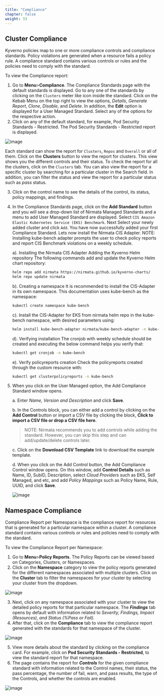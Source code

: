 ```yaml
---
title: "Compliance" 
chapter: false
weight: 33 
---
```


## Cluster Compliance

Kyverno policies map to one or more compliance controls and compliance standards. Policy violations are generated when a resource fails a policy rule. A compliance standard contains various controls or rules and the policies need to comply with the standard.

To view the Compliance report:
1. Go to **Menu**>**Compliance**. The Compliance Standards page with the default standards is displayed. Go to any one of the standards by clicking on the `Clusters` meter like icon inside the standard.  Click on the Kebab Menu on the top right to view the options, *Details*, *Generate Report*, *Clone*, *Disable*, and *Delete*. In addition, the **Edit** option is displayed for a User Managed Standard. Select any of the options for the respective action.
2. Click on any of the default standard, for example, Pod Security Standards - Restricted. The Pod Security Standards - Restricted report is displayed.

![image](/images/new_compliance2.png)

Each standard can show the report for `Clusters`, `Repos` and `Overall` or all of them. Click on the **Clusters** button to view the report for clusters. This view shows you the different controls and their status. To check the report for all the clusters, click on the `Clusters` tab. You can also view the report for a specific cluster by searching for a particular cluster in the Search field. In addition, you can filter the status and view the report for a particular status such as *pass* status.

3. Click on the control name to see the details of the control, its status, policy mappings, and findings. 

4. In the Compliance Standards page, click on the **Add Standard** button and you will see a drop-down list of Nirmata Managed Standards and a menu to add User Managed Standard are displayed. Select `CIS Amazon Elastic Kubernetes Service (EKS) Benchmark`. Next Select your newly added cluster and click `Add`. You have now successfully added your first Compliance Standard. Lets now install the Nirmata CIS Adapter.
NOTE: Installing kube-bench adapter prompts the user to check policy reports and report CIS Benchmark violations on a weekly schedule.

    a). Installing the Nirmata CIS Adapter
    Adding the Kyverno Helm repository
    The following commands add and update the Kyverno Helm chart repository:

    ```bash
    helm repo add nirmata https://nirmata.github.io/kyverno-charts/
    helm repo update nirmata
    ```

    b). Creating a namespace
    It is recommended to install the CIS-Adapter in its own namespace. This documentation uses kube-bench as the namespace:
    
    ```bash
    kubectl create namespace kube-bench
    ```
    
    c). Install the CIS-Adapter for EKS from nirmata helm repo in the kube-bench namespace, with desired parameters using:

    ```bash
    helm install kube-bench-adapter nirmata/kube-bench-adapter -n kube-bench --set kubeBench.name="cis-eks-1.2.0" --set kubeBench.kubeBenchBenchmark="eks-1.2.0" --set kubeBench.namespace="kube-bench" --set     kubeBench.kubeBenchTargets="controlplane\,node\,policies\,managedservices"
    ```
    d). Verifying installation
    The cronjob with weekly schedule should be created and executing the below command helps you verify that:

    ```bash
    kubectl get cronjob -n kube-bench
    ```
    e). Verify policyreports creation
    Check the policyreports created through the custom resource with:

    ```bash
    kubectl get clusterpolicyreports -n kube-bench
    ```

6. When you click on the User Managed option, the Add Compliance Standard window opens.

    a. Enter *Name, Version and Description* and click **Save**. <br>
   
    b. In the Controls block, you can either add a control by clicking on the **Add Control** button or import a CSV file by clicking the block, **Click to import a CSV file or drop a CSV file here**.
    >NOTE: Nirmata recommends you to add controls while adding the standard. However, you can skip this step and can add/update/delete controls later.

    c. Click on the **Download CSV Template** link to download the example template. 

    d. When you click on the Add Control button, the Add Compliance Control window opens. On this window, add **Control Details** such as Name, ID, SubID, Description, select *Cloud Providers* such as EKS, Self Managed, and etc, and add *Policy Mappings* such as Policy Name, Rule, UUID, and click **Save**.

    ![image](/images/add_standard.png)
    




## Namespace Compliance

Compliance Report per Namespace is the compliance report for resources that is generated for a particular namespace within a cluster. A compliance standard contains various controls or rules and policies need to comply with the standard.

To view the Compliance Report per Namespace:

1. Go to **Menu**>**Policy Reports**. The Policy Reports can be viewed based on Categories, Clusters, or Namespaces.
2. Click on the **Namespace** category to view the policy reports generated for the different namespaces associated with multiple clusters. Click on the **Cluster** tab to filter the namespaces for your cluster by selecting your cluster from the dropdown.

![image](/images/namespace_report.png)

3. Next, click on any namespace associated with your cluster to view the detailed policy reports for that particular namespace. The ***Findings*** tab opens by default with information related to *Severity, Findings, Impact (Resources), and Status (%Pass or Fail)*.
4. After that, click on the **Compliance** tab to view the compliance report generated with the standards for that namespace of the cluster.

![image](/images/compliance_report.png)

5. View more details about the standard by clicking on the compliance card. For example, click on **Pod Security Standards - Restricted**, to view the standard report for that namespace.
6. The page contains the report for ***Controls*** for the given compliance standard with information related to the Control names, their status, the pass percentage, the number of fail, warn, and pass results, the type of the Controls, and whether the controls are enabled.

![image](/images/compliance_details.png)
